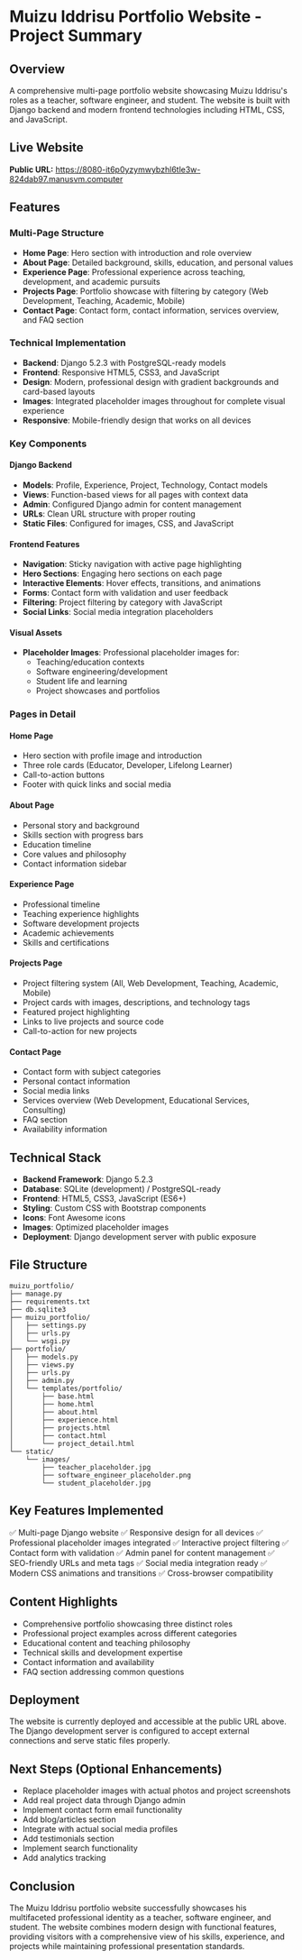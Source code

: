 # Muizu Iddrisu Portfolio Website - Project Summary

## Overview
A comprehensive multi-page portfolio website showcasing Muizu Iddrisu's roles as a teacher, software engineer, and student. The website is built with Django backend and modern frontend technologies including HTML, CSS, and JavaScript.

## Live Website
**Public URL:** https://8080-it6p0yzymwybzhl6tle3w-824dab97.manusvm.computer

## Features

### Multi-Page Structure
- **Home Page**: Hero section with introduction and role overview
- **About Page**: Detailed background, skills, education, and personal values
- **Experience Page**: Professional experience across teaching, development, and academic pursuits
- **Projects Page**: Portfolio showcase with filtering by category (Web Development, Teaching, Academic, Mobile)
- **Contact Page**: Contact form, contact information, services overview, and FAQ section

### Technical Implementation
- **Backend**: Django 5.2.3 with PostgreSQL-ready models
- **Frontend**: Responsive HTML5, CSS3, and JavaScript
- **Design**: Modern, professional design with gradient backgrounds and card-based layouts
- **Images**: Integrated placeholder images throughout for complete visual experience
- **Responsive**: Mobile-friendly design that works on all devices

### Key Components

#### Django Backend
- **Models**: Profile, Experience, Project, Technology, Contact models
- **Views**: Function-based views for all pages with context data
- **Admin**: Configured Django admin for content management
- **URLs**: Clean URL structure with proper routing
- **Static Files**: Configured for images, CSS, and JavaScript

#### Frontend Features
- **Navigation**: Sticky navigation with active page highlighting
- **Hero Sections**: Engaging hero sections on each page
- **Interactive Elements**: Hover effects, transitions, and animations
- **Forms**: Contact form with validation and user feedback
- **Filtering**: Project filtering by category with JavaScript
- **Social Links**: Social media integration placeholders

#### Visual Assets
- **Placeholder Images**: Professional placeholder images for:
  - Teaching/education contexts
  - Software engineering/development
  - Student life and learning
  - Project showcases and portfolios

### Pages in Detail

#### Home Page
- Hero section with profile image and introduction
- Three role cards (Educator, Developer, Lifelong Learner)
- Call-to-action buttons
- Footer with quick links and social media

#### About Page
- Personal story and background
- Skills section with progress bars
- Education timeline
- Core values and philosophy
- Contact information sidebar

#### Experience Page
- Professional timeline
- Teaching experience highlights
- Software development projects
- Academic achievements
- Skills and certifications

#### Projects Page
- Project filtering system (All, Web Development, Teaching, Academic, Mobile)
- Project cards with images, descriptions, and technology tags
- Featured project highlighting
- Links to live projects and source code
- Call-to-action for new projects

#### Contact Page
- Contact form with subject categories
- Personal contact information
- Social media links
- Services overview (Web Development, Educational Services, Consulting)
- FAQ section
- Availability information

## Technical Stack
- **Backend Framework**: Django 5.2.3
- **Database**: SQLite (development) / PostgreSQL-ready
- **Frontend**: HTML5, CSS3, JavaScript (ES6+)
- **Styling**: Custom CSS with Bootstrap components
- **Icons**: Font Awesome icons
- **Images**: Optimized placeholder images
- **Deployment**: Django development server with public exposure

## File Structure
```
muizu_portfolio/
├── manage.py
├── requirements.txt
├── db.sqlite3
├── muizu_portfolio/
│   ├── settings.py
│   ├── urls.py
│   └── wsgi.py
├── portfolio/
│   ├── models.py
│   ├── views.py
│   ├── urls.py
│   ├── admin.py
│   └── templates/portfolio/
│       ├── base.html
│       ├── home.html
│       ├── about.html
│       ├── experience.html
│       ├── projects.html
│       ├── contact.html
│       └── project_detail.html
└── static/
    └── images/
        ├── teacher_placeholder.jpg
        ├── software_engineer_placeholder.png
        └── student_placeholder.jpg
```

## Key Features Implemented
✅ Multi-page Django website
✅ Responsive design for all devices
✅ Professional placeholder images integrated
✅ Interactive project filtering
✅ Contact form with validation
✅ Admin panel for content management
✅ SEO-friendly URLs and meta tags
✅ Social media integration ready
✅ Modern CSS animations and transitions
✅ Cross-browser compatibility

## Content Highlights
- Comprehensive portfolio showcasing three distinct roles
- Professional project examples across different categories
- Educational content and teaching philosophy
- Technical skills and development expertise
- Contact information and availability
- FAQ section addressing common questions

## Deployment
The website is currently deployed and accessible at the public URL above. The Django development server is configured to accept external connections and serve static files properly.

## Next Steps (Optional Enhancements)
- Replace placeholder images with actual photos and project screenshots
- Add real project data through Django admin
- Implement contact form email functionality
- Add blog/articles section
- Integrate with actual social media profiles
- Add testimonials section
- Implement search functionality
- Add analytics tracking

## Conclusion
The Muizu Iddrisu portfolio website successfully showcases his multifaceted professional identity as a teacher, software engineer, and student. The website combines modern design with functional features, providing visitors with a comprehensive view of his skills, experience, and projects while maintaining professional presentation standards.

